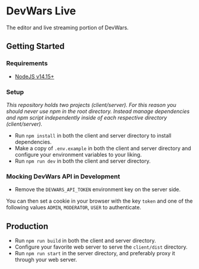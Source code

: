 # DevWars Live
The editor and live streaming portion of DevWars.

## Getting Started

### Requirements
* [NodeJS v14.15+](https://nodejs.org)

### Setup
*This repository holds two projects (client/server). For this reason you should never use npm in the root directory. Instead manage dependencies and npm script independently inside of each respective directory (client/server).*

* Run `npm install` in both the client and server directory to install dependencies.
* Make a copy of `.env.example` in both the client and server directory and configure your environment variables to your liking.
* Run `npm run dev` in both the client and server directory.

### Mocking DevWars API in Development
* Remove the `DEVWARS_API_TOKEN` environment key on the server side.

You can then set a cookie in your browser with the key `token` and one of the following values `ADMIN`, `MODERATOR`, `USER` to authenticate.

## Production
* Run `npm run build` in both the client and server directory.
* Configure your favorite web server to serve the `client/dist` directory.
* Run `npm run start` in the server directory, and preferably proxy it through your web server.
